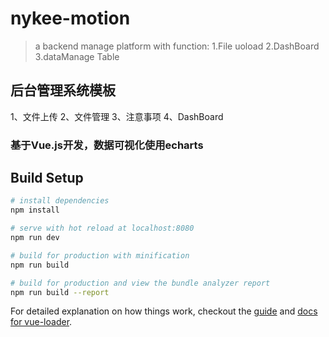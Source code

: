 # nykee-motion

> a backend manage platform with function: 1.File uoload 2.DashBoard 3.dataManage Table

## 后台管理系统模板
  1、文件上传
  2、文件管理
  3、注意事项
  4、DashBoard
### 基于Vue.js开发，数据可视化使用echarts

## Build Setup

``` bash
# install dependencies
npm install

# serve with hot reload at localhost:8080
npm run dev

# build for production with minification
npm run build

# build for production and view the bundle analyzer report
npm run build --report
```

For detailed explanation on how things work, checkout the [guide](http://vuejs-templates.github.io/webpack/) and [docs for vue-loader](http://vuejs.github.io/vue-loader).
